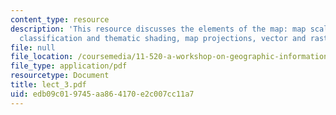 ```yaml
---
content_type: resource
description: 'This resource discusses the elements of the map: map scale, symbology,
  classification and thematic shading, map projections, vector and raster data models.'
file: null
file_location: /coursemedia/11-520-a-workshop-on-geographic-information-systems-fall-2005/edb09c019745aa864170e2c007cc11a7_lect_3.pdf
file_type: application/pdf
resourcetype: Document
title: lect_3.pdf
uid: edb09c01-9745-aa86-4170-e2c007cc11a7
---
```

